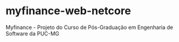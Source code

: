 # myfinance-web-netcore
Myfinance - Projeto do Curso de Pós-Graduação em Engenharia de Software da PUC-MG
